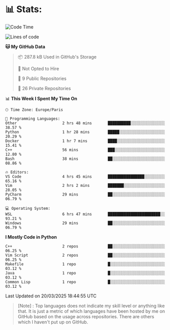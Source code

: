 

<h1>📊 Stats:</h1>

<!--START_SECTION:waka-->
![Code Time](http://img.shields.io/badge/Code%20Time-822%20hrs%2033%20mins-blue)

![Lines of code](https://img.shields.io/badge/From%20Hello%20World%20I%27ve%20Written-6.5%20million%20lines%20of%20code-blue)

**🐱 My GitHub Data** 

> 📦 287.8 kB Used in GitHub's Storage 
 > 
> 🚫 Not Opted to Hire
 > 
> 📜 9 Public Repositories 
 > 
> 🔑 26 Private Repositories 
 > 
📊 **This Week I Spent My Time On** 

```text
🕑︎ Time Zone: Europe/Paris

💬 Programming Languages: 
Other                    2 hrs 48 mins       ██████████░░░░░░░░░░░░░░░   38.57 % 
Python                   1 hr 28 mins        █████░░░░░░░░░░░░░░░░░░░░   20.29 % 
Docker                   1 hr 7 mins         ████░░░░░░░░░░░░░░░░░░░░░   15.41 % 
C++                      56 mins             ███░░░░░░░░░░░░░░░░░░░░░░   12.80 % 
Bash                     38 mins             ██░░░░░░░░░░░░░░░░░░░░░░░   08.86 % 

🔥 Editors: 
VS Code                  4 hrs 45 mins       ████████████████░░░░░░░░░   65.16 % 
Vim                      2 hrs 2 mins        ███████░░░░░░░░░░░░░░░░░░   28.05 % 
PyCharm                  29 mins             ██░░░░░░░░░░░░░░░░░░░░░░░   06.79 % 

💻 Operating System: 
WSL                      6 hrs 47 mins       ███████████████████████░░   93.21 % 
Windows                  29 mins             ██░░░░░░░░░░░░░░░░░░░░░░░   06.79 % 
```

**I Mostly Code in Python** 

```text
C++                      2 repos             ██░░░░░░░░░░░░░░░░░░░░░░░   06.25 % 
Vim Script               2 repos             ██░░░░░░░░░░░░░░░░░░░░░░░   06.25 % 
Makefile                 1 repo              █░░░░░░░░░░░░░░░░░░░░░░░░   03.12 % 
Java                     1 repo              █░░░░░░░░░░░░░░░░░░░░░░░░   03.12 % 
Common Lisp              1 repo              █░░░░░░░░░░░░░░░░░░░░░░░░   03.12 % 
```




 Last Updated on 20/03/2025 18:44:55 UTC
<!--END_SECTION:waka-->

 > [Note] : Top languages does not indicate my skill level or anything like that. It is just a metric of which languages have been hosted by me on GitHub based on the usage across repositories. There are others which I haven't put up on GitHub.</span>

